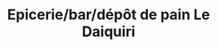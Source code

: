 ---
title: "Epicerie/bar/dépôt de pain Le Daiquiri"
url: /goulien/epicerie-bar-depot-de-pain-le-daiquiri/
shop: boulangerie
---
